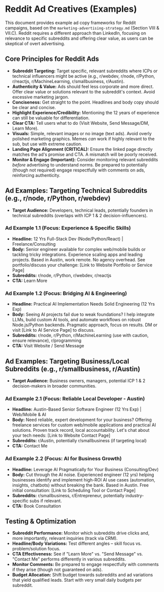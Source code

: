 # Reddit Ad Creatives (Examples)

This document provides example ad copy frameworks for Reddit campaigns, based on the `marketing-advertising-strategy.md` (Section VIII & VII.C). Reddit requires a different approach than LinkedIn, focusing on relevance to specific subreddits and offering clear value, as users can be skeptical of overt advertising.

## Core Principles for Reddit Ads

*   **Subreddit Targeting:** Target specific, relevant subreddits where ICPs or technical influencers might be active (e.g., r/webdev, r/node, r/Python, r/reactjs, r/MachineLearning, r/smallbusiness, r/Austin).
*   **Authenticity & Value:** Ads should feel less corporate and more direct. Offer clear value or solutions relevant to the subreddit's context. Avoid excessive marketing jargon.
*   **Conciseness:** Get straight to the point. Headlines and body copy should be clear and concise.
*   **Highlight Experience/Credibility:** Mentioning the 12 years of experience can still be valuable for differentiation.
*   **Clear CTA:** Tell users what to do (Visit Website, Send Message/DM, Learn More).
*   **Visuals:** Simple, relevant images or no image (text ads). Avoid overly polished marketing graphics. Memes *can* work if highly relevant to the sub, but use with extreme caution.
*   **Landing Page Alignment (CRITICAL):** Ensure the linked page directly matches the ad's promise and CTA. A mismatch will be poorly received.
*   **Monitor & Engage (Important):** Consider monitoring relevant subreddits *before* advertising to understand norms. Be prepared to potentially (though not required) engage respectfully with comments on ads, reinforcing authenticity.

## Ad Examples: Targeting Technical Subreddits (e.g., r/node, r/Python, r/webdev)

*   **Target Audience:** Developers, technical leads, potentially founders in technical subreddits (overlaps with ICP 1 & 2 decision-influencers).

### Ad Example 1.1 (Focus: Experience & Specific Skills)

*   **Headline:** 12 Yrs Full-Stack Dev (Node/Python/React) | Freelance/Consulting
*   **Body:** Senior engineer available for complex web/mobile builds or tackling tricky integrations. Experience scaling apps and leading projects. Based in Austin, work remote. No agency overhead. See portfolio/discuss your challenge: [Link to Website Portfolio or Service Page]
*   **Subreddits:** r/node, r/Python, r/webdev, r/reactjs
*   **CTA:** Learn More

### Ad Example 1.2 (Focus: Bridging AI & Engineering)

*   **Headline:** Practical AI Implementation Needs Solid Engineering (12 Yrs Exp)
*   **Body:** Seeing AI projects fail due to weak foundations? I help integrate LLMs, build custom AI tools, and automate workflows on robust Node.js/Python backends. Pragmatic approach, focus on results. DM or visit [Link to AI Service Page] to discuss.
*   **Subreddits:** r/node, r/Python, r/MachineLearning (use with caution, ensure relevance), r/programming
*   **CTA:** Visit Website / Send Message

## Ad Examples: Targeting Business/Local Subreddits (e.g., r/smallbusiness, r/Austin)

*   **Target Audience:** Business owners, managers, potential ICP 1 & 2 decision-makers in broader communities.

### Ad Example 2.1 (Focus: Reliable Local Developer - Austin)

*   **Headline:** Austin-Based Senior Software Engineer (12 Yrs Exp) | Web/Mobile & AI
*   **Body:** Need reliable, expert development for your business? Offering freelance services for custom web/mobile applications and practical AI solutions. Proven track record, local accountability. Let's chat about your tech needs: [Link to Website Contact Page]
*   **Subreddits:** r/Austin, potentially r/smallbusiness (if targeting local)
*   **CTA:** Contact Me

### Ad Example 2.2 (Focus: AI for Business Growth)

*   **Headline:** Leverage AI Pragmatically for Your Business (Consulting/Dev)
*   **Body:** Cut through the AI noise. Experienced engineer (12 yrs) helping businesses identify and implement high-ROI AI use cases (automation, insights, chatbots) without breaking the bank. Based in Austin. Free initial consultation: [Link to Scheduling Tool or Contact Page]
*   **Subreddits:** r/smallbusiness, r/Entrepreneur, potentially industry-specific subs if relevant.
*   **CTA:** Book Consultation

## Testing & Optimization

*   **Subreddit Performance:** Monitor which subreddits drive clicks and, more importantly, relevant inquiries (track via CRM).
*   **Headline/Body Variations:** Test different angles – skill focus vs. problem/solution focus.
*   **CTA Effectiveness:** See if "Learn More" vs. "Send Message" vs. "Contact Me" performs differently in various subreddits.
*   **Monitor Comments:** Be prepared to engage respectfully with comments if they arise (though not guaranteed on ads).
*   **Budget Allocation:** Shift budget towards subreddits and ad variations that yield qualified leads. Start with very small daily budgets per subreddit.
